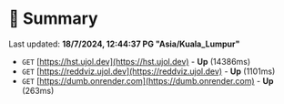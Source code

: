 # 📖 Summary
Last updated: **18/7/2024, 12:44:37 PG "Asia/Kuala_Lumpur"**

- `GET` [https://hst.ujol.dev](https://hst.ujol.dev) - **Up** (14386ms)
- `GET` [https://reddviz.ujol.dev](https://reddviz.ujol.dev) - **Up** (1101ms)
- `GET` [https://dumb.onrender.com](https://dumb.onrender.com) - **Up** (263ms)
